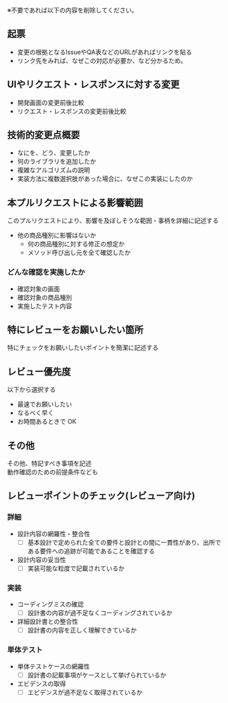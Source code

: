 ※不要であれば以下の内容を削除してください。

## 起票
- 変更の根拠となるIssueやQA表などのURLがあればリンクを貼る
- リンク先をみれば、なぜこの対応が必要か、など分かるため。

## UIやリクエスト・レスポンスに対する変更
- 開発画面の変更前後比較
- リクエスト・レスポンスの変更前後比較

## 技術的変更点概要
- なにを、どう、変更したか
- 何のライブラリを追加したか
- 複雑なアルゴリズムの説明
- 実装方法に複数選択肢があった場合に、なぜこの実装にしたのか

## 本プルリクエストによる影響範囲
このプルリクエストにより、影響を及ぼしそうな範囲・事柄を詳細に記述する
- 他の商品種別に影響はないか
  - 何の商品種別に対する修正の想定か
  - メソッド呼び出し元を全て確認したか

### どんな確認を実施したか
- 確認対象の画面
- 確認対象の商品種別
- 実施したテスト内容

## 特にレビューをお願いしたい箇所
特にチェックをお願いしたいポイントを簡潔に記述する

## レビュー優先度
以下から選択する
- 最速でお願いしたい
- なるべく早く
- お時間あるときで OK

## その他
その他、特記すべき事項を記述  
動作確認のための前提条件なども

## レビューポイントのチェック(レビューア向け)
### 詳細
 - 設計内容の網羅性・整合性
   - [ ] 基本設計で定められた全ての要件と設計との間に一貫性があり、出所である要件への追跡が可能であることを確認する
 - 設計内容の妥当性
   - [ ] 実装可能な粒度で記載されているか
### 実装
 - コーディングミスの確認
   - [ ] 設計書の内容が過不足なくコーディングされているか
 - 詳細設計書との整合性
   - [ ] 設計書の内容を正しく理解できているか
### 単体テスト
 - 単体テストケースの網羅性
   - [ ] 設計書の記載事項がケースとして挙げられているか
 - エビデンスの取得
   - [ ] エビデンスが過不足なく取得されているか
